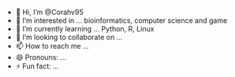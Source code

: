 - 👋 Hi, I’m @Corahv95
- 👀 I’m interested in ... bioinformatics, computer science and game
- 🌱 I’m currently learning ... Python, R, Linux
- 💞️ I’m looking to collaborate on ...
- 📫 How to reach me ...
- 😄 Pronouns: ...
- ⚡ Fun fact: ...

<!---
Corahv95/Corahv95 is a ✨ special ✨ repository because its `README.md` (this file) appears on your GitHub profile.
You can click the Preview link to take a look at your changes.
--->
